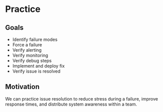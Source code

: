 # Practice

## Goals

* Identify failure modes
* Force a failure
* Verify alerting
* Verify monitoring
* Verify debug steps
* Implement and deploy fix
* Verify issue is resolved

## Motivation

We can practice issue resolution to reduce stress during a failure, improve response times, and distribute system awareness within a team.
